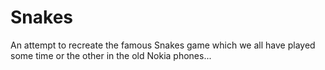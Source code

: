 Snakes
======

An attempt to recreate the famous Snakes game which we all have played some time or the other in the old Nokia phones...
